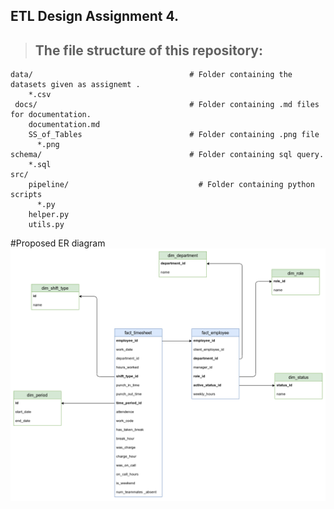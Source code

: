 ## ETL Design Assignment 4.

> ## The file structure of this repository:


```
data/                                   # Folder containing the datasets given as assignemt .
    *.csv
 docs/                                  # Folder containing .md files for documentation.      
    documentation.md
    SS_of_Tables                        # Folder containing .png file
      *.png
schema/                                 # Folder containing sql query.
    *.sql    
src/
    pipeline/                             # Folder containing python scripts    
      *.py
    helper.py
    utils.py
```

#Proposed ER diagram
![Image ](https://github.com/callingsandesh/Leapfrog-Assignment/blob/ETL-Day5/Data/3rd%20Week(OLAP%20Design)/Day5/docs/warehouse(employee%20and%20timesheet).png )

